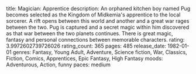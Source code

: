 title: Magician: Apprentice
description: An orphaned kitchen boy named Pug becomes selected as the Kingdom of Midkemia's apprentice to the local sorcerer.  A rift opens between this world and another and a great war rages between the two. Pug is captured and a secret magic within him discovered as that war between the two planets continues.  There is great magic, fantasy and personal connections between memorable characters.
rating: 3.9972602739726026
rating_count: 365
pages: 485
release_date: 1982-01-01
genres: Fantasy, Young Adult, Adventure, Science fiction, War, Classics, Fiction, Comics, Apprentices, Epic Fantasy, High Fantasy
moods: Adventurous, Action, funny
paces: medium
